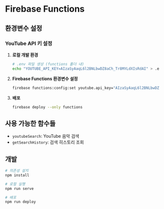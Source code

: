 # Firebase Functions

## 환경변수 설정

### YouTube API 키 설정

1. **로컬 개발 환경**
   ```bash
   # .env 파일 생성 (functions 폴더 내)
   echo "YOUTUBE_API_KEY=AIzaSyAaqL6l2BNLbwDZ8aCh_Tr8MYLdXIsRdAI" > .env
   ```

2. **Firebase Functions 환경변수 설정**
   ```bash
   firebase functions:config:set youtube.api_key="AIzaSyAaqL6l2BNLbwDZ8aCh_Tr8MYLdXIsRdAI"
   ```

3. **배포**
   ```bash
   firebase deploy --only functions
   ```

## 사용 가능한 함수들

- `youtubeSearch`: YouTube 음악 검색
- `getSearchHistory`: 검색 히스토리 조회

## 개발

```bash
# 의존성 설치
npm install

# 로컬 실행
npm run serve

# 배포
npm run deploy
``` 